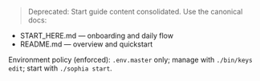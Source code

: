 > Deprecated: Start guide content consolidated. Use the canonical docs:

- START_HERE.md — onboarding and daily flow
- README.md — overview and quickstart

Environment policy (enforced): `.env.master` only; manage with `./bin/keys edit`; start with `./sophia start`.

